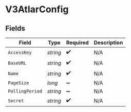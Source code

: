 # V3AtlarConfig


## Fields

| Field              | Type               | Required           | Description        |
| ------------------ | ------------------ | ------------------ | ------------------ |
| `AccessKey`        | *string*           | :heavy_check_mark: | N/A                |
| `BaseURL`          | *string*           | :heavy_check_mark: | N/A                |
| `Name`             | *string*           | :heavy_check_mark: | N/A                |
| `PageSize`         | *long*             | :heavy_minus_sign: | N/A                |
| `PollingPeriod`    | *string*           | :heavy_minus_sign: | N/A                |
| `Secret`           | *string*           | :heavy_check_mark: | N/A                |